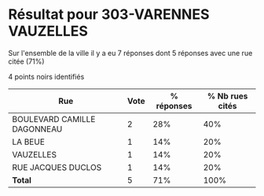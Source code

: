 # Résultat pour 303-VARENNES VAUZELLES

Sur l'ensemble de la ville il y a eu 7 réponses dont 5 réponses avec une rue citée (71%)

4 points noirs identifiés

| Rue | Vote | % réponses | % Nb rues cités|
|-----|------|------------|----------------|
| BOULEVARD CAMILLE DAGONNEAU | 2 | 28% | 40%|
| LA BEUE | 1 | 14% | 20%|
| VAUZELLES | 1 | 14% | 20%|
| RUE JACQUES DUCLOS | 1 | 14% | 20%|
| **Total** | 5 | 71% | 100%|
